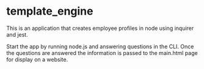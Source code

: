# template_engine
This is an application that creates employee profiles in node using inquirer and jest. 

Start the app by running node.js and answering questions in the CLI. Once the questions are answered the information is passed to the main.html page for display on a website.
